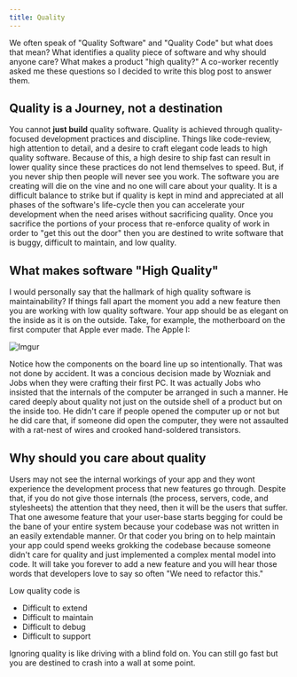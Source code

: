 ```yaml
---
title: Quality
---
```


We often speak of "Quality Software" and "Quality Code" but what does that mean? What identifies a quality piece of software and why should anyone care? What makes a product "high quality?" A co-worker recently asked me these questions so I decided to write this blog post to answer them.

## Quality is a Journey, not a destination

You cannot **just build** quality software. Quality is achieved through quality-focused development practices and discipline. Things like code-review, high attention to detail, and a desire to craft elegant code leads to high quality software. Because of this, a high desire to ship fast can result in lower quality since these practices do not lend themselves to speed. But, if you never ship then people will never see you work. The software you are creating will die on the vine and no one will care about your quality. It is a difficult balance to strike but if quality is kept in mind and appreciated at all phases of the software's life-cycle then you can accelerate your development when the need arises without sacrificing quality. Once you sacrifice the portions of your process that re-enforce quality of work in order to "get this out the door" then you are destined to write software that is buggy, difficult to maintain, and low quality.

## What makes software "High Quality"

I would personally say that the hallmark of high quality software is maintainability? If things fall apart the moment you add a new feature then you are working with low quality software. Your app should be as elegant on the inside as it is on the outside. Take, for example, the motherboard on the first computer that Apple ever made. The Apple I:

![Imgur](http://i.imgur.com/sWKTZie.jpg)

Notice how the components on the board line up so intentionally. That was not done by accident. It was a concious decision made by Wozniak and Jobs when they were crafting their first PC. It was actually Jobs who insisted that the internals of the computer be arranged in such a manner. He cared deeply about quality not just on the outside shell of a product but on the inside too. He didn't care if people opened the computer up or not but he did care that, if someone did open the computer, they were not assaulted with a rat-nest of wires and crooked hand-soldered transistors.

## Why should you care about quality

Users may not see the internal workings of your app and they wont experience the development process that new features go through. Despite that, if you do not give those internals (the process, servers, code, and stylesheets) the attention that they need, then it will be the users that suffer. That one awesome feature that your user-base starts begging for could be the bane of your entire system because your codebase was not written in an easily extendable manner. Or that coder you bring on to help maintain your app could spend weeks grokking the codebase because someone didn't care for quality and just implemented a complex mental model into code. It will take you forever to add a new feature and you will hear those words that developers love to say so often "We need to refactor this."

Low quality code is

* Difficult to extend
* Difficult to maintain
* Difficult to debug
* Difficult to support

Ignoring quality is like driving with a blind fold on. You can still go fast but you are destined to crash into a wall at some point.
